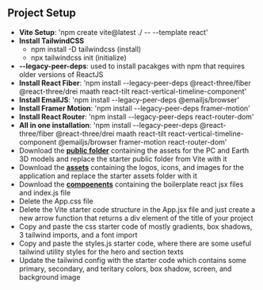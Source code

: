 ## Project Setup

- **Vite Setup**: 'npm create vite@latest ./ -- --template react'
- **Install TailwindCSS**
  - npm install -D tailwindcss (install)
  - npx tailwindcss init (initialize)
- **--legacy-peer-deps**: used to install pacakges with npm that requires older versions of ReactJS
- **Install React Fiber**: 'npm install --legacy-peer-deps @react-three/fiber @react-three/drei maath react-tilt react-vertical-timeline-component'
- **Install EmailJS**: 'npm install --legacy-peer-deps @emailjs/browser'
- **Install Framer Motion**: 'npm install --legacy-peer-deps framer-motion'
- **Install React Router**: 'npm install --legacy-peer-deps react-router-dom'
- **All in one installation**: 'npm install --legacy-peer-deps @react-three/fiber @react-three/drei maath react-tilt react-vertical-timeline-component @emailjs/browser framer-motion react-router-dom'
- Download the **[public folder](https://drive.google.com/drive/folders/1KVU8iaH0E_JFtShNiR3BgCSA3pawXY4Z)** containing the assets for the PC and Earth 3D models and replace the starter public folder from Vite with it
- Download the **[assets](https://drive.google.com/drive/folders/1KVU8iaH0E_JFtShNiR3BgCSA3pawXY4Z)** containing the logos, icons, and images for the application and replace the starter assets folder with it
- Download the **[compoenents](https://drive.google.com/drive/folders/1KVU8iaH0E_JFtShNiR3BgCSA3pawXY4Z)** containing the boilerplate react jsx files and index.js file
- Delete the App.css file
- Delete the Vite starter code structure in the App.jsx file and just create a new arrow function that returns a div element of the title of your project
- Copy and paste the css starter code of mostly gradients, box shadows, 3 tailwind imports, and a font import
- Copy and paste the styles.js starter code, where there are some useful tailwind utility styles for the hero and section texts
- Update the tailwind config with the starter code which contains some primary, secondary, and teritary colors, box shadow, screen, and background image
